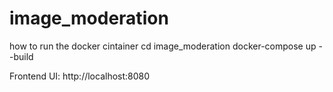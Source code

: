 # image_moderation


how to run the docker cintainer 
  cd image_moderation
  docker-compose up --build

 Frontend UI: http://localhost:8080
